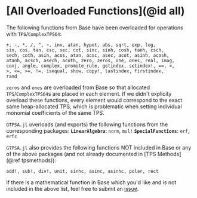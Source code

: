 # [All Overloaded Functions](@id all)
The following functions from Base have been overloaded for operations with `TPS`/`ComplexTPS64`:
```
+, -, *, /, ^, ∘, inv, atan, hypot, abs, sqrt, exp, log, 
sin, cos, tan, csc, sec, cot, sinc, sinh, cosh, tanh, csch, 
sech, coth, asin, acos, atan, acsc, asec, acot, asinh, acosh, 
atanh, acsch, asech, acoth, zero, zeros, one, ones, real, imag, 
conj, angle, complex, promote_rule, getindex, setindex!, ==, <, 
>, <=, >=, !=, isequal, show, copy!, lastindex, firstindex,
rand
```

`zeros` and `ones` are overloaded from Base so that allocated `TPS`/`ComplexTPS64`s are placed in each element. If we didn't explicity overload these functions, every element would correspond to the exact same heap-allocated TPS, which is problematic when setting individual monomial coefficients of the same TPS.

`GTPSA.jl` overloads (and exports) the following functions from the corresponding packages:
 **`LinearAlgebra`**: `norm`, `mul!` 
**`SpecialFunctions`**: `erf`, `erfc`

`GTPSA.jl` also provides the following functions NOT included in Base or any of the above packages (and not already documented in [TPS Methods](@ref tpsmethods)):
```
add!, sub!, div!, unit, sinhc, asinc, asinhc, polar, rect
```

If there is a mathematical function in Base which you'd like and is not included in the above list, feel free to submit an [issue](https://github.com/bmad-sim/GTPSA.jl/issues).